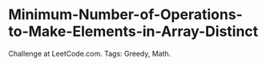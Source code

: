 # Minimum-Number-of-Operations-to-Make-Elements-in-Array-Distinct
Challenge at LeetCode.com. Tags: Greedy, Math.

